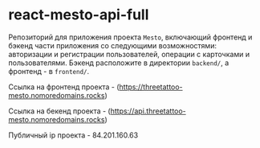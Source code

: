 # react-mesto-api-full
Репозиторий для приложения проекта `Mesto`, включающий фронтенд и бэкенд части приложения со следующими возможностями: авторизации и регистрации пользователей, операции с карточками и пользователями. Бэкенд расположите в директории `backend/`, а фронтенд - в `frontend/`. 
  
Ссылка на фронтенд проекта - (https://threetattoo-mesto.nomoredomains.rocks)

Ссылка на бекенд проекта - (https://api.threetattoo-mesto.nomoredomains.rocks)

Публичный ip проекта - 84.201.160.63
